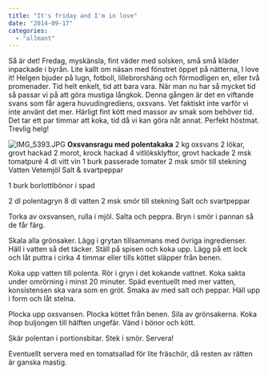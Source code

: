 ```yaml
---
title: "It's friday and I'm in love"
date: "2014-09-17"
categories: 
  - "allmant"
---
```


Så är det! Fredag, myskänsla, fint väder med solsken, små små kläder inpackade i byrån. Lite kallt om näsan med fönstret öppet på nätterna, I love it! Helgen bjuder på lugn, fotboll, lillebrorshäng och förmodligen en, eller två promenader. Tid helt enkelt, tid att bara vara. När man nu har så mycket tid så passar vi på att göra mustiga långkok. Denna gången är det en viftande svans som får agera huvudingrediens, oxsvans. Vet faktiskt inte varför vi inte använt det mer. Härligt fint kött med massor av smak som behöver tid. Det tar ett par timmar att koka, tid då vi kan göra nåt annat. Perfekt höstmat. Trevlig helg!  
  
![IMG_5393.JPG](/static/img/IMG_5393.jpg)
**Oxsvansragu med polentakaka** 2 kg oxsvans 2 lökar, grovt hackad 2 morot, krock hackad 4 vitlöksklyftor, grovt hackade 2 msk tomatpuré 4 dl vitt vin 1 burk passerade tomater 2 msk smör till stekning Vatten Vetemjöl Salt & svartpeppar

1 burk borlottibönor i spad

2 dl polentagryn 8 dl vatten 2 msk smör till stekning Salt och svartpeppar

Torka av oxsvansen, rulla i mjöl. Salta och peppra. Bryn i smör i pannan så de får färg.

Skala alla grönsaker. Lägg i grytan tillsammans med övriga ingredienser. Häll i vatten så det täcker. Ställ på spisen och koka upp. Lägg på ett lock och låt puttra i cirka 4 timmar eller tills köttet släpper från benen.

Koka upp vatten till polenta. Rör i gryn i det kokande vattnet. Koka sakta under omrörning i minst 20 minuter. Späd eventuellt med mer vatten, konsistensen ska vara som en gröt. Smaka av med salt och peppar. Häll upp i form och låt stelna.

Plocka upp oxsvansen. Plocka köttet från benen. Sila av grönsakerna. Koka ihop buljongen till hälften ungefär. Vänd i bönor och kött.

Skär polentan i portionsbitar. Stek i smör. Servera!

Eventuellt servera med en tomatsallad för lite fräschör, då resten av rätten är ganska mastig.
